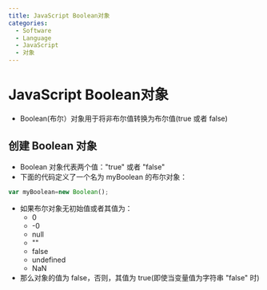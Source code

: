 ```yaml
---
title: JavaScript Boolean对象
categories:
  - Software
  - Language
  - JavaScript
  - 对象
---
```

# JavaScript Boolean对象

- Boolean(布尔）对象用于将非布尔值转换为布尔值(true 或者 false)

## 创建 Boolean 对象

- Boolean 对象代表两个值："true" 或者 "false"
- 下面的代码定义了一个名为 myBoolean 的布尔对象：

```js
var myBoolean=new Boolean();
```

- 如果布尔对象无初始值或者其值为：
    - 0
    - -0
    - null
    - ""
    - false
    - undefined
    - NaN
- 那么对象的值为 false，否则，其值为 true(即使当变量值为字符串 "false" 时)